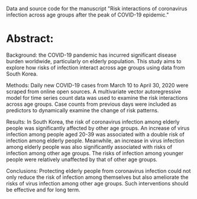 
Data and source code for the manuscript "Risk interactions of coronavirus infection across age groups after the peak of COVID-19 epidemic."

# Abstract:

Background: the COVID-19 pandemic has incurred significant disease burden worldwide, particularly on elderly population. This study aims to explore how risks of infection interact across age groups using data from South Korea. 

Methods: Daily new COVID-19 cases from March 10 to April 30, 2020 were scraped from online open sources. A multivariate vector autoregressive model for time series count data was used to examine the risk interactions across age groups. Case counts from previous days were included as predictors to dynamically examine the change of risk patterns. 

Results: In South Korea, the risk of coronavirus infection among elderly people was significantly affected by other age groups. An increase of virus infection among people aged 20-39 was associated with a double risk of infection among elderly people. Meanwhile, an increase in virus infection among elderly people was also significantly associated with risks of infection among other age groups. The risks of infection among younger people were relatively unaffected by that of other age groups. 

Conclusions: Protecting elderly people from coronavirus infection could not only reduce the risk of infection among themselves but also ameliorate the risks of virus infection among other age groups. Such interventions should be effective and for long term.  
